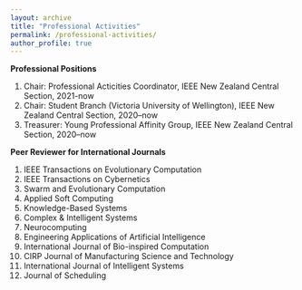 ```yaml
---
layout: archive
title: "Professional Activities"
permalink: /professional-activities/
author_profile: true
---
```

**Professional Positions**
1. Chair: Professional Acticities Coordinator, IEEE New Zealand Central Section, 2021-now
2. Chair: Student Branch (Victoria University of Wellington), IEEE New Zealand Central Section, 2020–now
3. Treasurer: Young Professional Affinity Group, IEEE New Zealand Central Section, 2020–now

**Peer Reviewer for International Journals**
1. IEEE Transactions on Evolutionary Computation
2. IEEE Transactions on Cybernetics
3. Swarm and Evolutionary Computation
4. Applied Soft Computing
5. Knowledge-Based Systems
6. Complex & Intelligent Systems
7. Neurocomputing
8. Engineering Applications of Artificial Intelligence
9. International Journal of Bio-inspired Computation
10. CIRP Journal of Manufacturing Science and Technology
11. International Journal of Intelligent Systems
12. Journal of Scheduling
